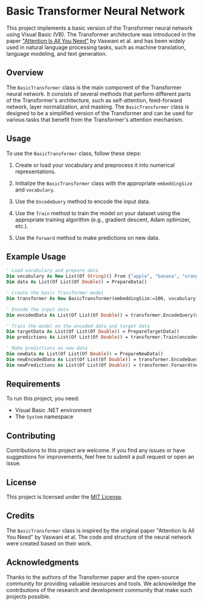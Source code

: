 ﻿# Basic Transformer Neural Network

This project implements a basic version of the Transformer neural network using Visual Basic (VB). The Transformer architecture was introduced in the paper ["Attention Is All You Need"](https://arxiv.org/abs/1706.03762) by Vaswani et al. and has been widely used in natural language processing tasks, such as machine translation, language modeling, and text generation.

## Overview

The `BasicTransformer` class is the main component of the Transformer neural network. It consists of several methods that perform different parts of the Transformer's architecture, such as self-attention, feed-forward network, layer normalization, and masking. The `BasicTransformer` class is designed to be a simplified version of the Transformer and can be used for various tasks that benefit from the Transformer's attention mechanism.

## Usage

To use the `BasicTransformer` class, follow these steps:

1. Create or load your vocabulary and preprocess it into numerical representations.

2. Initialize the `BasicTransformer` class with the appropriate `embeddingSize` and `vocabulary`.

3. Use the `EncodeQuery` method to encode the input data.

4. Use the `Train` method to train the model on your dataset using the appropriate training algorithm (e.g., gradient descent, Adam optimizer, etc.).

5. Use the `Forward` method to make predictions on new data.

## Example Usage

```vb
' Load vocabulary and prepare data
Dim vocabulary As New List(Of String)() From {"apple", "banana", "orange", ...}
Dim data As List(Of List(Of Double)) = PrepareData()

' Create the basic Transformer model
Dim transformer As New BasicTransformer(embeddingSize:=100, vocabulary)

' Encode the input data
Dim encodedData As List(Of List(Of Double)) = transformer.EncodeQuery(data)

' Train the model on the encoded data and target data
Dim targetData As List(Of List(Of Double)) = PrepareTargetData()
Dim predictions As List(Of List(Of Double)) = transformer.Train(encodedData, targetData)

' Make predictions on new data
Dim newData As List(Of List(Of Double)) = PrepareNewData()
Dim newEncodedData As List(Of List(Of Double)) = transformer.EncodeQuery(newData)
Dim newPredictions As List(Of List(Of Double)) = transformer.Forward(newEncodedData)
```

## Requirements

To run this project, you need:

- Visual Basic .NET environment
- The `System` namespace

## Contributing

Contributions to this project are welcome. If you find any issues or have suggestions for improvements, feel free to submit a pull request or open an issue.

## License

This project is licensed under the [MIT License](https://opensource.org/licenses/MIT).

## Credits

The `BasicTransformer` class is inspired by the original paper "Attention Is All You Need" by Vaswani et al. The code and structure of the neural network were created based on their work.

## Acknowledgments

Thanks to the authors of the Transformer paper and the open-source community for providing valuable resources and tools. We acknowledge the contributions of the research and development community that make such projects possible.